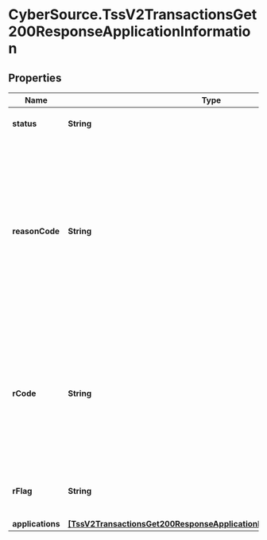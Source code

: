 # CyberSource.TssV2TransactionsGet200ResponseApplicationInformation

## Properties
Name | Type | Description | Notes
------------ | ------------- | ------------- | -------------
**status** | **String** | The status of the submitted transaction. | [optional] 
**reasonCode** | **String** | Indicates the reason why a request succeeded or failed and possible action to take if a request fails.  For details, see the appendix of reason codes in the documentation for the relevant payment method.  | [optional] 
**rCode** | **String** | Indicates whether the service request was successful. Possible values:  - `-1`: An error occurred. - `0`: The request was declined. - `1`: The request was successful.  | [optional] 
**rFlag** | **String** | One-word description of the result of the application.  | [optional] 
**applications** | [**[TssV2TransactionsGet200ResponseApplicationInformationApplications]**](TssV2TransactionsGet200ResponseApplicationInformationApplications.md) |  | [optional] 



